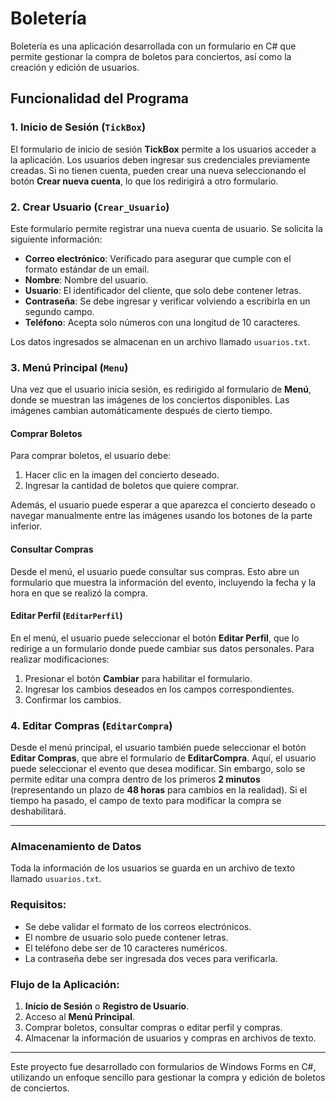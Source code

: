 # Boletería

Boletería es una aplicación desarrollada con un formulario en C# que permite gestionar la compra de boletos para conciertos, así como la creación y edición de usuarios.

## Funcionalidad del Programa

### 1. Inicio de Sesión (`TickBox`)
El formulario de inicio de sesión **TickBox** permite a los usuarios acceder a la aplicación. Los usuarios deben ingresar sus credenciales previamente creadas. Si no tienen cuenta, pueden crear una nueva seleccionando el botón **Crear nueva cuenta**, lo que los redirigirá a otro formulario.

### 2. Crear Usuario (`Crear_Usuario`)
Este formulario permite registrar una nueva cuenta de usuario. Se solicita la siguiente información:
- **Correo electrónico**: Verificado para asegurar que cumple con el formato estándar de un email.
- **Nombre**: Nombre del usuario.
- **Usuario**: El identificador del cliente, que solo debe contener letras.
- **Contraseña**: Se debe ingresar y verificar volviendo a escribirla en un segundo campo.
- **Teléfono**: Acepta solo números con una longitud de 10 caracteres.

Los datos ingresados se almacenan en un archivo llamado `usuarios.txt`.

### 3. Menú Principal (`Menu`)
Una vez que el usuario inicia sesión, es redirigido al formulario de **Menú**, donde se muestran las imágenes de los conciertos disponibles. Las imágenes cambian automáticamente después de cierto tiempo. 

#### Comprar Boletos
Para comprar boletos, el usuario debe:
1. Hacer clic en la imagen del concierto deseado.
2. Ingresar la cantidad de boletos que quiere comprar.

Además, el usuario puede esperar a que aparezca el concierto deseado o navegar manualmente entre las imágenes usando los botones de la parte inferior.

#### Consultar Compras
Desde el menú, el usuario puede consultar sus compras. Esto abre un formulario que muestra la información del evento, incluyendo la fecha y la hora en que se realizó la compra.

#### Editar Perfil (`EditarPerfil`)
En el menú, el usuario puede seleccionar el botón **Editar Perfil**, que lo redirige a un formulario donde puede cambiar sus datos personales. Para realizar modificaciones:
1. Presionar el botón **Cambiar** para habilitar el formulario.
2. Ingresar los cambios deseados en los campos correspondientes.
3. Confirmar los cambios.

### 4. Editar Compras (`EditarCompra`)
Desde el menú principal, el usuario también puede seleccionar el botón **Editar Compras**, que abre el formulario de **EditarCompra**. Aquí, el usuario puede seleccionar el evento que desea modificar. Sin embargo, solo se permite editar una compra dentro de los primeros **2 minutos** (representando un plazo de **48 horas** para cambios en la realidad). Si el tiempo ha pasado, el campo de texto para modificar la compra se deshabilitará.

---

### Almacenamiento de Datos
Toda la información de los usuarios se guarda en un archivo de texto llamado `usuarios.txt`.

### Requisitos:
- Se debe validar el formato de los correos electrónicos.
- El nombre de usuario solo puede contener letras.
- El teléfono debe ser de 10 caracteres numéricos.
- La contraseña debe ser ingresada dos veces para verificarla.

### Flujo de la Aplicación:
1. **Inicio de Sesión** o **Registro de Usuario**.
2. Acceso al **Menú Principal**.
3. Comprar boletos, consultar compras o editar perfil y compras.
4. Almacenar la información de usuarios y compras en archivos de texto.

---

Este proyecto fue desarrollado con formularios de Windows Forms en C#, utilizando un enfoque sencillo para gestionar la compra y edición de boletos de conciertos.
